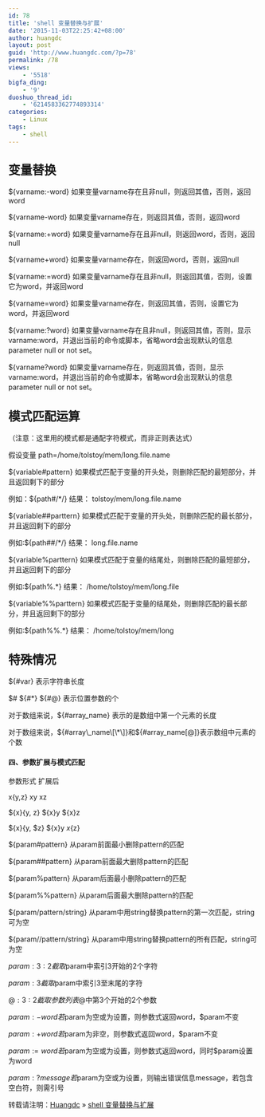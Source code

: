```yaml
---
id: 78
title: 'shell 变量替换与扩展'
date: '2015-11-03T22:25:42+08:00'
author: huangdc
layout: post
guid: 'http://www.huangdc.com/?p=78'
permalink: /78
views:
    - '5518'
bigfa_ding:
    - '9'
duoshuo_thread_id:
    - '6214583362774893314'
categories:
    - Linux
tags:
    - shell
---
```


## <span style="font-size: 18pt;">变量替换</span>

${varname:-word} 如果变量varname存在且非null，则返回其值，否则，返回word

${varname-word} 如果变量varname存在，则返回其值，否则，返回word

${varname:+word} 如果变量varname存在且非null，则返回word，否则，返回null

${varname+word} 如果变量varname存在，则返回word，否则，返回null

${varname:=word} 如果变量varname存在且非null，则返回其值，否则，设置它为word，并返回word

${varname=word} 如果变量varname存在，则返回其值，否则，设置它为word，并返回word

${varname:?word} 如果变量varname存在且非null，则返回其值，否则，显示varname:word，并退出当前的命令或脚本，省略word会出现默认的信息parameter null or not set。

${varname?word} 如果变量varname存在，则返回其值，否则，显示varname:word，并退出当前的命令或脚本，省略word会出现默认的信息parameter null or not set。

## <span style="font-size: 18pt;">模式匹配运算</span>

（注意：这里用的模式都是通配字符模式，而非正则表达式）

假设变量 path=/home/tolstoy/mem/long.file.name

${variable#pattern} 如果模式匹配于变量的开头处，则删除匹配的最短部分，并且返回剩下的部分

例如：${path#/\*/} 结果： tolstoy/mem/long.file.name

${variable##parttern} 如果模式匹配于变量的开头处，则删除匹配的最长部分，并且返回剩下的部分

例如:${path##/\*/} 结果： long.file.name

${variable%parttern} 如果模式匹配于变量的结尾处，则删除匹配的最短部分，并且返回剩下的部分

例如:${path%.\*} 结果： /home/tolstoy/mem/long.file

${variable%%parttern} 如果模式匹配于变量的结尾处，则删除匹配的最长部分，并且返回剩下的部分

例如:${path%%.\*} 结果： /home/tolstoy/mem/long

## <span style="font-size: 18pt;">特殊情况</span>

${#var} 表示字符串长度

$# ${#\*} ${#@} 表示位置参数的个

对于数组来说，${#array\_name} 表示的是数组中第一个元素的长度

对于数组来说，${#array\_name\[\*\]}和${#array\_name\[@\]}表示数组中元素的个数

#### 四、参数扩展与模式匹配

参数形式 扩展后

x{y,z} xy xz

${x}{y, z} ${x}y ${x}z

${x}{y, $z} ${x}y ${x}${z}

${param#pattern} 从param前面最小删除pattern的匹配

${param##pattern} 从param前面最大删除pattern的匹配

${param%pattern} 从param后面最小删除pattern的匹配

${param%%pattern} 从param后面最大删除pattern的匹配

${param/pattern/string} 从param中用string替换pattern的第一次匹配，string可为空

${param//pattern/string} 从param中用string替换pattern的所有匹配，string可为空

${param:3:2} 截取$param中索引3开始的2个字符

${param:3} 截取$param中索引3至末尾的字符

${@:3:2} 截取参数列表$@中第3个开始的2个参数

${param:-word} 若$param为空或为设置，则参数式返回word，$param不变

${param:+word} 若$param为非空，则参数式返回word，$param不变

${param:=word} 若$param为空或为设置，则参数式返回word，同时$param设置为word

${param:?message} 若$param为空或为设置，则输出错误信息message，若包含空白符，则需引号

转载请注明：[Huangdc](https://www.huangdc.com) » [shell 变量替换与扩展](https://www.huangdc.com/78)